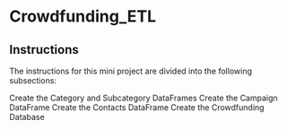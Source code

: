 # Crowdfunding_ETL

## Instructions

The instructions for this mini project are divided into the following subsections:

Create the Category and Subcategory DataFrames
Create the Campaign DataFrame
Create the Contacts DataFrame
Create the Crowdfunding Database
